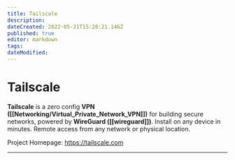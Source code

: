```yaml
---
title: Tailscale
description: 
dateCreated: 2022-05-21T15:28:21.146Z
published: true
editor: markdown
tags: 
dateModified: 
---
```

# Tailscale

**Tailscale** is a zero config **VPN ([[Networking/Virtual_Private_Network_VPN]])** for building secure networks, powered by **WireGuard ([[wireguard]])**. Install on any device in minutes. Remote access from any network or physical location.

Project Homepage: https://tailscale.com

---
